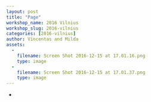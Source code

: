 ```yaml
---
layout: post
title: "Page"
workshop_name: 2016 Vilnius
workshop_slug: 2016-vilnius
categories: [2016-vilnius]
author: Vincentas and Milda 
assets:
  -
    filename: Screen Shot 2016-12-15 at 17.01.16.png
    type: image
  -
    filename: Screen Shot 2016-12-15 at 17.01.37.png
    type: image
---
```

-
